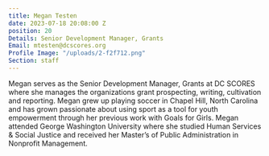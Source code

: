 ```yaml
---
title: Megan Testen
date: 2023-07-18 20:08:00 Z
position: 20
Details: Senior Development Manager, Grants
Email: mtesten@dcscores.org
Profile Image: "/uploads/2-f2f712.png"
Section: staff
---
```


Megan serves as the Senior Development Manager, Grants at DC SCORES where she manages the organizations grant prospecting, writing, cultivation and reporting. Megan grew up playing soccer in Chapel Hill, North Carolina and has grown passionate about using sport as a tool for youth empowerment through her previous work with Goals for Girls. Megan attended George Washington University where she studied Human Services & Social Justice and received her Master’s of Public Administration in Nonprofit Management.